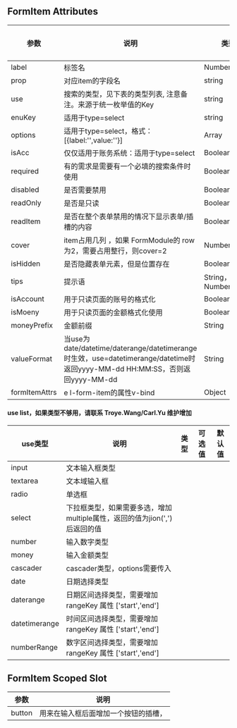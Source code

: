 ## FormItem Attributes 

| 参数          | 说明                                                         | 类型           | 可选值 | 默认值                             |
| ------------- | ------------------------------------------------------------ | -------------- | ------ | ---------------------------------- |
| label         | 标签名                                                       | Number,String  |        |                                    |
| prop          | 对应item的字段名                                             | string         |        |                                    |
| use           | 搜索的类型，见下表的类型列表, 注意备注。来源于统一枚举值的Key | string         |        |                                    |
| enuKey        | 适用于type=select                                            | string         |        |                                    |
| options       | 适用于type=select，格式：[{label:'',value:''}]               | Array          |        | []                                 |
| isAcc         | 仅仅适用于账务系统：适用于type=select                        | Boolean        |        | false                              |
| required      | 有的需求是需要有一个必填的搜索条件时使用                     | Boolean        |        | false                              |
| disabled      | 是否需要禁用                                                 | Boolean        |        | false                              |
| readOnly      | 是否是只读                                                   | Boolean        |        | false                              |
| readItem      | 是否在整个表单禁用的情况下显示表单/插槽的内容                | Boolean        |        | false                              |
| cover         | item占用几列 ，如果 FormModule的 row为2，需要占用整行，则cover=2 | Number         |        | false                              |
| isHidden      | 是否隐藏表单元素，但是位置存在                               | Boolean        |        | false                              |
| tips          | 提示语                                                       | String，Number |        |                                    |
| isAccount     | 用于只读页面的账号的格式化                                   | Boolean        |        | false                              |
| isMoeny       | 用于只读页面的金额格式化使用                                 | Boolean        |        | false                              |
| moneyPrefix   | 金额前缀                                                     | String         |        |                                    |
| valueFormat   | 当use为date/datetime/daterange/datetimerange时生效，use=datetimerange/datetime时返回yyyy-MM-dd HH:MM:SS，否则返回yyyy-MM-dd | String         |        | "yyyy-MM-dd HH:MM:SS"/"yyyy-MM-dd" |
| formItemAttrs | e l-form-item的属性v-bind                                    | Object         |        |                                    |


#### use list，如果类型不够用，请联系 Troye.Wang/Carl.Yu 维护增加

| use类型       | 说明                                                         | 类型 | 可选值 | 默认值 |
| ------------- | ------------------------------------------------------------ | ---- | ------ | ------ |
| input         | 文本输入框类型                                               |      |        |        |
| textarea      | 文本域输入框                                                 |      |        |        |
| radio         | 单选框                                                       |      |        |        |
| select        | 下拉框类型，如果需要多选，增加multiple属性，返回的值为jion(',')后返回的值 |      |        |        |
| number        | 输入数字类型                                                 |      |        |        |
| money         | 输入金额类型                                                 |      |        |        |
| cascader      | cascader类型，options需要传入                                |      |        |        |
| date          | 日期选择类型                                                 |      |        |        |
| daterange     | 日期区间选择类型，需要增加rangeKey 属性 ['start','end']      |      |        |        |
| datetimerange | 时间区间选择类型，需要增加rangeKey 属性 ['start','end']      |      |        |        |
| numberRange   | 数字区间选择类型，需要增加rangeKey 属性 ['start','end']      |      |        |        |

## FormItem Scoped Slot

| 参数   | 说明                                 |
| ------ | ------------------------------------ |
| button | 用来在输入框后面增加一个按钮的插槽， |
